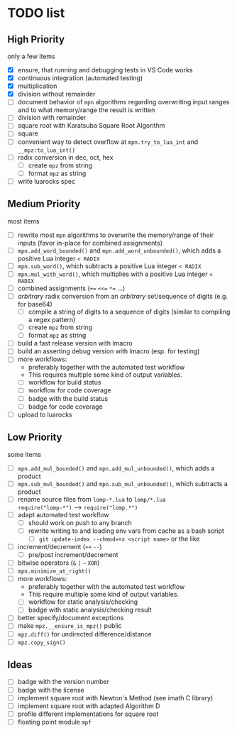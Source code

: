 # TODO list

## High Priority

only a few items

- [x] ensure, that running and debugging tests in VS Code works
- [x] continuous integration (automated testing)
- [x] multiplication
- [x] division without remainder
- [ ] document behavior of `mpn` algorithms regarding overwriting input ranges
      and to what memory/range the result is written
- [ ] division with remainder
- [ ] square root with Karatsuba Square Root Algorithm
- [ ] square
- [ ] convenient way to detect overflow at `mpn.try_to_lua_int` and `__mpz:to_lua_int()`
- [ ] radix conversion in dec, oct, hex
    - [ ] create `mpz` from string
    - [ ] format `mpz` as string
- [ ] write luarocks spec

## Medium Priority

most items

- [ ] rewrite most `mpn` algorithms to overwrite the memory/range of their inputs
      (favor in-place for combined assignments)
- [ ] `mpn.add_word_bounded()` and `mpn.add_word_unbounded()`, which adds a positive Lua integer `< RADIX`
- [ ] `mpn.sub_word()`, which subtracts a positive Lua integer `< RADIX`
- [ ] `mpn.mul_with_word()`, which multiplies with a positive Lua integer `< RADIX`
- [ ] combined assignments (`+=` `<<=` `*=` ...)
- [ ] *arbitrary* radix conversion from an *arbitrary* set/sequence of digits (e.g. for base64)
    - [ ] compile a string of digits to a sequence of digits (similar to compiling a regex pattern)
    - [ ] create `mpz` from string
    - [ ] format `mpz` as string
- [ ] build a fast release version with lmacro
- [ ] build an asserting debug version with lmacro (esp. for testing)
- [ ] more workflows:
    - preferably together with the automated test workflow
    - This requires multiple some kind of output variables.
    - [ ] workflow for build status
    - [ ] workflow for code coverage
    - [ ] badge with the build status
    - [ ] badge for code coverage
- [ ] upload to luarocks

## Low Priority

some items

- [ ] `mpn.add_mul_bounded()` and `mpn.add_mul_unbounded()`, which adds a product
- [ ] `mpn.sub_mul_bounded()` and `mpn.sub_mul_unbounded()`, which subtracts a product
- [ ] rename source files from `lomp-*.lua` to `lomp/*.lua`<br>
      `require("lomp-*")` --> `require("lomp.*")`
- [ ] adapt automated test workflow
    - [ ] should work on push to any branch
    - [ ] rewrite writing to and loading env vars from cache as a bash script
        - [ ] `git update-index --chmod=+x <script name>` or the like
- [ ] increment/decrement (`++` `--`)
    - [ ] pre/post increment/decrement
- [ ] bitwise operators (`&` `|` `~` `XOR`)
- [ ] `mpn.minimize_at_right()`
- [ ] more workflows:
    - preferably together with the automated test workflow
    - This require multiple some kind of output variables.
    - [ ] workflow for static analysis/checking
    - [ ] badge with static analysis/checking result
- [ ] better specify/document exceptions
- [ ] make `mpz.__ensure_is_mpz()` public
- [ ] `mpz.diff()` for undirected difference/distance
- [ ] `mpz.copy_sign()`

## Ideas

- [ ] badge with the version number
- [ ] badge with the license
- [ ] implement square root with Newton's Method (see imath C library)
- [ ] implement square root with adapted Algorithm D
- [ ] profile different implementations for square root
- [ ] floating point module `mpf`
